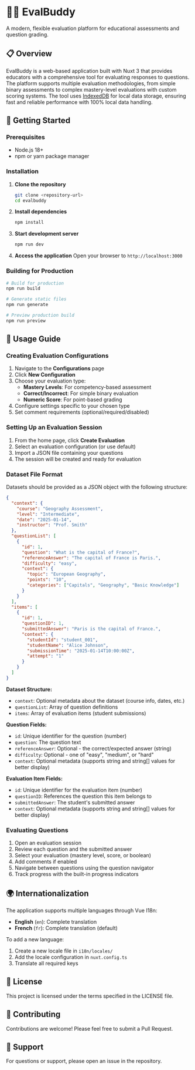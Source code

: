 # 🧑‍🏫 EvalBuddy

A modern, flexible evaluation platform for educational assessments and question grading.

## 📋 Overview

EvalBuddy is a web-based application built with Nuxt 3 that provides educators with a comprehensive tool for evaluating responses to questions. The platform supports multiple evaluation methodologies, from simple binary assessments to complex mastery-level evaluations with custom scoring systems. The tool uses [IndexedDB](https://developer.mozilla.org/fr/docs/Web/API/IndexedDB_API/Using_IndexedDB) for local data storage, ensuring fast and reliable performance with 100% local data handling.

## 🚀 Getting Started

### Prerequisites
- Node.js 18+
- npm or yarn package manager

### Installation

1. **Clone the repository**
   ```bash
   git clone <repository-url>
   cd evalbuddy
   ```

2. **Install dependencies**
   ```bash
   npm install
   ```

3. **Start development server**
   ```bash
   npm run dev
   ```

4. **Access the application**
   Open your browser to `http://localhost:3000`

### Building for Production

```bash
# Build for production
npm run build

# Generate static files
npm run generate

# Preview production build
npm run preview
```

## 📖 Usage Guide

### Creating Evaluation Configurations

1. Navigate to the **Configurations** page
2. Click **New Configuration**
3. Choose your evaluation type:
   - **Mastery Levels**: For competency-based assessment
   - **Correct/Incorrect**: For simple binary evaluation
   - **Numeric Score**: For point-based grading
4. Configure settings specific to your chosen type
5. Set comment requirements (optional/required/disabled)

### Setting Up an Evaluation Session

1. From the home page, click **Create Evaluation**
2. Select an evaluation configuration (or use default)
3. Import a JSON file containing your questions
4. The session will be created and ready for evaluation

### Dataset File Format

Datasets should be provided as a JSON object with the following structure:

```json
{
  "context": {
    "course": "Geography Assessment",
    "level": "Intermediate",
    "date": "2025-01-14",
    "instructor": "Prof. Smith"
  },
  "questionList": [
    {
      "id": 1,
      "question": "What is the capital of France?",
      "referenceAnswer": "The capital of France is Paris.",
      "difficulty": "easy",
      "context": {
        "topic": "European Geography",
        "points": "10",
        "categories": ["Capitals", "Geography", "Basic Knowledge"]
      }
    }
  ],
  "items": [
    {
      "id": 1,
      "questionID": 1,
      "submittedAnswer": "Paris is the capital of France.",
      "context": {
        "studentId": "student_001",
        "studentName": "Alice Johnson",
        "submissionTime": "2025-01-14T10:00:00Z",
        "attempt": "1"
      }
    }
  ]
}
```

**Dataset Structure:**
- `context`: Optional metadata about the dataset (course info, dates, etc.)
- `questionList`: Array of question definitions
- `items`: Array of evaluation items (student submissions)

**Question Fields:**
- `id`: Unique identifier for the question (number)
- `question`: The question text
- `referenceAnswer`: Optional - the correct/expected answer (string)
- `difficulty`: Optional - one of "easy", "medium", or "hard"
- `context`: Optional metadata (supports string and string[] values for better display)

**Evaluation Item Fields:**
- `id`: Unique identifier for the evaluation item (number)
- `questionID`: References the question this item belongs to
- `submittedAnswer`: The student's submitted answer
- `context`: Optional metadata (supports string and string[] values for better display)

### Evaluating Questions

1. Open an evaluation session
2. Review each question and the submitted answer
3. Select your evaluation (mastery level, score, or boolean)
4. Add comments if enabled
5. Navigate between questions using the question navigator
6. Track progress with the built-in progress indicators

## 🌍 Internationalization

The application supports multiple languages through Vue I18n:

- **English** (`en`): Complete translation
- **French** (`fr`): Complete translation (default)

To add a new language:
1. Create a new locale file in `i18n/locales/`
2. Add the locale configuration in `nuxt.config.ts`
3. Translate all required keys

## 📄 License

This project is licensed under the terms specified in the LICENSE file.

## 🤝 Contributing

Contributions are welcome! Please feel free to submit a Pull Request.

## 📧 Support

For questions or support, please open an issue in the repository.
